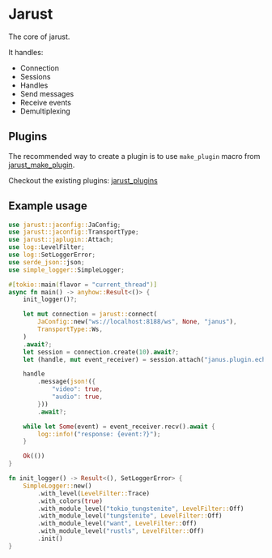 # Jarust

The core of jarust.

It handles:

- Connection
- Sessions
- Handles
- Send messages
- Receive events
- Demultiplexing

## Plugins

The recommended way to create a plugin is to use `make_plugin` macro from [jarust_make_plugin](https://crates.io/crates/jarust_make_plugin).

Checkout the existing plugins: [jarust_plugins](https://crates.io/crates/jarust_plugins)

## Example usage

```rust
use jarust::jaconfig::JaConfig;
use jarust::jaconfig::TransportType;
use jarust::japlugin::Attach;
use log::LevelFilter;
use log::SetLoggerError;
use serde_json::json;
use simple_logger::SimpleLogger;

#[tokio::main(flavor = "current_thread")]
async fn main() -> anyhow::Result<()> {
    init_logger()?;

    let mut connection = jarust::connect(
        JaConfig::new("ws://localhost:8188/ws", None, "janus"),
        TransportType::Ws,
    )
    .await?;
    let session = connection.create(10).await?;
    let (handle, mut event_receiver) = session.attach("janus.plugin.echotest").await?;

    handle
        .message(json!({
            "video": true,
            "audio": true,
        }))
        .await?;

    while let Some(event) = event_receiver.recv().await {
        log::info!("response: {event:?}");
    }

    Ok(())
}

fn init_logger() -> Result<(), SetLoggerError> {
    SimpleLogger::new()
        .with_level(LevelFilter::Trace)
        .with_colors(true)
        .with_module_level("tokio_tungstenite", LevelFilter::Off)
        .with_module_level("tungstenite", LevelFilter::Off)
        .with_module_level("want", LevelFilter::Off)
        .with_module_level("rustls", LevelFilter::Off)
        .init()
}
```
